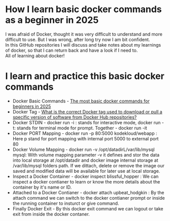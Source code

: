 # How I learn basic docker commands as a beginner in 2025
I was afraid of Docker, thought it was very difficult to understand and more difficult to use. But I was wrong, after long try now I am bit confident.</br>
In this GitHub repositories I will discuss and take notes about my learnings of docker, so that I can return back and have a look if I need to.</br>
All of learning about docker!

# I learn and practice this basic docker commands
- Docker Basic Commands - [The most basic docker commands for beginners in 2025](https://monirulmimnets.blogspot.com/2025/04/the-most-basic-docker-commands-for.html)
- Docker Tag - [What is the correct Docker tag used to download or pull a specific version of software from Docker Hub repositories?](https://monirulmimnets.blogspot.com/2025/04/what-is-correct-docker-tag-used-to.html)
- Docker STDIN - docker run -i : stands for interactive mode, docker run -t: stands for terminal mode for prompt. Together - docker run -it
- Docker PORT Mapping - docker run -p 80:5000 kodekloud/webapp : Here p stand for port mapping with internal port 5000 to external port 80
- Docker Volume Mapping - docker run -v /opt/datadirL/var/lib/mysql mysql: With volume mapping parameter -v it defines and stor the data into local storage at /opt/datadir and docker image internal storage at /var/lib/mysql folders path. If we dittach, delete or remove the image our saved and modified data will be available for later use at local storage.
- Inspect a Docker Container - docker inspect blissful_hopper : We can inspect a docker contianer to learn or know the more details about the container by it's name or ID.
- Attached to a Docker Contianer - docker attach upbeat_hodgkin : By the attach command we can switch to the docker contianer prompt or inside the running container to insturct or give command.
- Finally Docker Exit - By this docker exit command we can logout or take exit from inside the docker contaner. 

